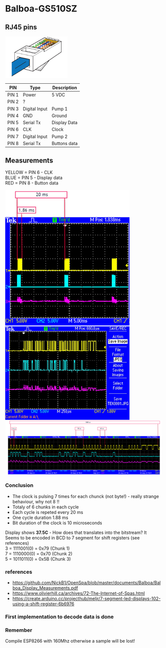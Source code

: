 # Balboa-GS510SZ

## RJ45 pins
<img src="https://github.com/MagnusPer/Balboa-GS510SZ/blob/main/docs/RJ45.png" width="200">

| PIN           | Type            | Description   |
| ------------- | --------------  |-------------- |
| PIN 1         | Power           |  5 VDC        |
| PIN 2         | ?               |               |
| PIN 3         | Digital Input   |  Pump 1       |
| PIN 4         | GND             |  Ground       |
| PIN 5         | Serial Tx       |  Display Data |
| PIN 6         | CLK             |  Clock        |
| PIN 7         | Digital Input   |  Pump 2       |
| PIN 8         | Serial Tx       |  Buttons data |

## Measurements 

YELLOW = PIN 6 - CLK <br />
BLUE  = PIN 5 - Display data <br /> 
RED    = PIN 8 - Button data <br />

<img src="https://github.com/MagnusPer/Balboa-GS510SZ/blob/main/measurements/Cycles.JPG" width="400">

<img src="https://github.com/MagnusPer/Balboa-GS510SZ/blob/main/measurements/PIN6-PIN5-PIN8.JPG" width="400">
 
<img src="https://github.com/MagnusPer/Balboa-GS510SZ/blob/main/measurements/Complete%20Sequence.JPG" width="1000">

### Conclusion
- The clock is pulsing 7 times for each chunck (not byte!) - really strange behaviour, why not 8 !! <br />
- Totaly of 6 chunks in each cycle <br />
- Each cycle is repeted every 20 ms <br />
- One cycle duration 1.88 ms
- Bit duration of the clock is 10 microseconds <br />

Display shows **37.5C** - How does that translates into the bitstream? It Seems to be encoded in BCD to 7 segment for shift registers (see references)<br />
3 = 1111001(0) = 0x79  (Chunk 1) <br />
7 = 1110000(0) = 0x70  (Chunk 2) <br />
5 = 1011011(0) = 0x5B  (Chunk 3) <br />

### references
- https://github.com/NickB1/OpenSpa/blob/master/documents/Balboa/Balboa_Display_Measurements.pdf
- https://www.olivierhill.ca/archives/72-The-Internet-of-Spas.html
- https://create.arduino.cc/projecthub/meljr/7-segment-led-displays-102-using-a-shift-register-6b6976


### First implementation to decode data is done






### Remember
Compile ESP8266 with 160Mhz otherwise a sample will be lost! 
